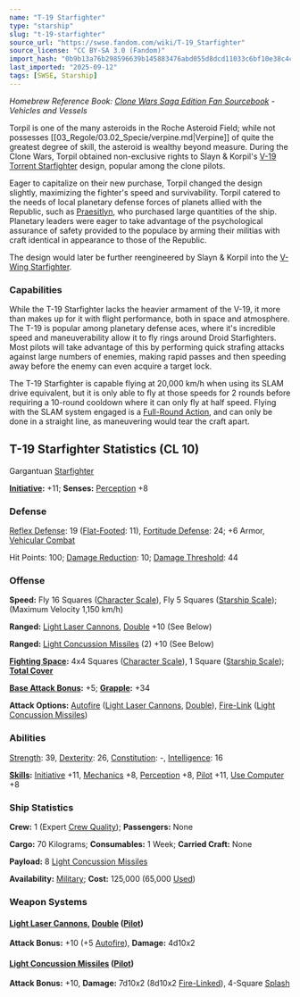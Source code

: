 ```yaml
---
name: "T-19 Starfighter"
type: "starship"
slug: "t-19-starfighter"
source_url: "https://swse.fandom.com/wiki/T-19_Starfighter"
source_license: "CC BY-SA 3.0 (Fandom)"
import_hash: "0b9b13a76b298596639b145883476abd055d8dcd11033c6bf10e38c4cb49d18b"
last_imported: "2025-09-12"
tags: [SWSE, Starship]
---
```

*Homebrew Reference Book: [Clone Wars Saga Edition Fan Sourcebook](https://swse.fandom.com/wiki/Clone_Wars_Saga_Edition_Fan_Sourcebook) - Vehicles and Vessels*

Torpil is one of the many asteroids in the Roche Asteroid Field; while not possesses [[03_Regole/03.02_Specie/verpine.md|Verpine]] of quite the greatest degree of skill, the asteroid is wealthy beyond measure. During the Clone Wars, Torpil obtained non-exclusive rights to Slayn & Korpil's [V-19 Torrent Starfighter](https://swse.fandom.com/wiki/V-19_Torrent_Starfighter) design, popular among the clone pilots.

Eager to capitalize on their new purchase, Torpil changed the design slightly, maximizing the fighter's speed and survivability. Torpil catered to the needs of local planetary defense forces of planets allied with the Republic, such as [Praesitlyn](https://swse.fandom.com/wiki/Praesitlyn), who purchased large quantities of the ship. Planetary leaders were eager to take advantage of the psychological assurance of safety provided to the populace by arming their militias with craft identical in appearance to those of the Republic.

The design would later be further reengineered by Slayn & Korpil into the [V-Wing Starfighter](https://swse.fandom.com/wiki/V-Wing_Starfighter).
### Capabilities
While the T-19 Starfighter lacks the heavier armament of the V-19, it more than makes up for it with flight performance, both in space and atmosphere. The T-19 is popular among planetary defense aces, where it's incredible speed and maneuverability allow it to fly rings around Droid Starfighters. Most pilots will take advantage of this by performing quick strafing attacks against large numbers of enemies, making rapid passes and then speeding away before the enemy can even acquire a target lock.

The T-19 Starfighter is capable flying at 20,000 km/h when using its SLAM drive equivalent, but it is only able to fly at those speeds for 2 rounds before requiring a 10-round cooldown where it can only fly at half speed. Flying with the SLAM system engaged is a [Full-Round Action](https://swse.fandom.com/wiki/Full-Round_Action), and can only be done in a straight line, as maneuvering would tear the craft apart.

## T-19 Starfighter Statistics (CL 10)
Gargantuan [Starfighter](https://swse.fandom.com/wiki/Starfighter)

**[Initiative](https://swse.fandom.com/wiki/Initiative):** +11; **Senses:** [Perception](https://swse.fandom.com/wiki/Perception) +8
### Defense
[Reflex Defense](https://swse.fandom.com/wiki/Reflex_Defense_(Vehicles)): 19 ([Flat-Footed](https://swse.fandom.com/wiki/Flat-Footed): 11), [Fortitude Defense](https://swse.fandom.com/wiki/Fortitude_Defense_(Vehicles)): 24; +6 Armor, [Vehicular Combat](https://swse.fandom.com/wiki/Vehicular_Combat)

Hit Points: 100; [Damage Reduction](https://swse.fandom.com/wiki/Damage_Reduction): 10; [Damage Threshold](https://swse.fandom.com/wiki/Damage_Threshold_(Vehicles)): 44
### Offense
**Speed:** Fly 16 Squares ([Character Scale](https://swse.fandom.com/wiki/Character_Scale)), Fly 5 Squares ([Starship Scale](https://swse.fandom.com/wiki/Starship_Scale)); (Maximum Velocity 1,150 km/h)

**Ranged:** [Light Laser Cannons](https://swse.fandom.com/wiki/Light_Laser_Cannons), [Double](https://swse.fandom.com/wiki/Double) +10 (See Below)

**Ranged:** [Light Concussion Missiles](https://swse.fandom.com/wiki/Light_Concussion_Missiles) (2) +10 (See Below)

**[Fighting Space](https://swse.fandom.com/wiki/Fighting_Space):** 4x4 Squares ([Character Scale](https://swse.fandom.com/wiki/Character_Scale)), 1 Square ([Starship Scale](https://swse.fandom.com/wiki/Starship_Scale)); **[Total Cover](https://swse.fandom.com/wiki/Total_Cover)**

**[Base Attack Bonus](https://swse.fandom.com/wiki/Base_Attack_Bonus):** +5; **[Grapple](https://swse.fandom.com/wiki/Grapple):** +34

**Attack Options:** [Autofire](https://swse.fandom.com/wiki/Autofire_(Vehicle_Combat)) ([Light Laser Cannons](https://swse.fandom.com/wiki/Light_Laser_Cannons), [Double](https://swse.fandom.com/wiki/Double)), [Fire-Link](https://swse.fandom.com/wiki/Fire-Link) ([Light Concussion Missiles](https://swse.fandom.com/wiki/Light_Concussion_Missiles))
### Abilities
[Strength](https://swse.fandom.com/wiki/Strength): 39, [Dexterity](https://swse.fandom.com/wiki/Dexterity): 26, [Constitution](https://swse.fandom.com/wiki/Constitution): -, [Intelligence](https://swse.fandom.com/wiki/Intelligence): 16

**[Skills](https://swse.fandom.com/wiki/Skills):** [Initiative](https://swse.fandom.com/wiki/Initiative) +11, [Mechanics](https://swse.fandom.com/wiki/Mechanics) +8, [Perception](https://swse.fandom.com/wiki/Perception) +8, [Pilot](https://swse.fandom.com/wiki/Pilot) +11, [Use Computer](https://swse.fandom.com/wiki/Use_Computer) +8
### Ship Statistics
**Crew:** 1 (Expert [Crew Quality](https://swse.fandom.com/wiki/Crew_Quality)); **Passengers:** None

**Cargo:** 70 Kilograms; **Consumables:** 1 Week; **Carried Craft:** None

**Payload:** 8 [Light Concussion Missiles](https://swse.fandom.com/wiki/Light_Concussion_Missiles)

**Availability:** [Military](https://swse.fandom.com/wiki/Military); **Cost:** 125,000 (65,000 [Used](https://swse.fandom.com/wiki/Used))

### Weapon Systems
#### **[Light Laser Cannons](https://swse.fandom.com/wiki/Light_Laser_Cannons), [Double](https://swse.fandom.com/wiki/Double) ([Pilot](https://swse.fandom.com/wiki/Pilot_(Vehicle_Combat)))**
**Attack Bonus:** +10 (+5 [Autofire](https://swse.fandom.com/wiki/Autofire_(Vehicle_Combat))), **Damage:** 4d10x2

#### **[Light Concussion Missiles](https://swse.fandom.com/wiki/Light_Concussion_Missiles) ([Pilot](https://swse.fandom.com/wiki/Pilot_(Vehicle_Combat)))**
**Attack Bonus:** +10, **Damage:** 7d10x2 (8d10x2 [Fire-Linked](https://swse.fandom.com/wiki/Fire-Linked)), 4-Square [Splash](https://swse.fandom.com/wiki/Splash)